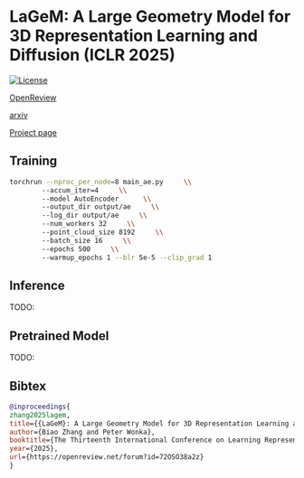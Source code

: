 # LaGeM: A Large Geometry Model for 3D Representation Learning and Diffusion (ICLR 2025)

[![License](https://img.shields.io/badge/License-MIT-blue.svg)](https://opensource.org/licenses/MIT)

[OpenReview](https://openreview.net/forum?id=72OSO38a2z)

[arxiv](https://arxiv.org/abs/2410.01295)

[Project page](https://1zb.github.io/LaGeM/)

## Training
```bash
torchrun --nproc_per_node=8 main_ae.py     \\
        --accum_iter=4     \\
        --model AutoEncoder      \\
        --output_dir output/ae     \\
        --log_dir output/ae     \\
        --num_workers 32     \\
        --point_cloud_size 8192     \\
        --batch_size 16     \\
        --epochs 500     \\
        --warmup_epochs 1 --blr 5e-5 --clip_grad 1
```

## Inference
TODO:

## Pretrained Model
TODO:

## Bibtex

```bibtex
@inproceedings{
zhang2025lagem,
title={{LaGeM}: A Large Geometry Model for 3D Representation Learning and Diffusion},
author={Biao Zhang and Peter Wonka},
booktitle={The Thirteenth International Conference on Learning Representations},
year={2025},
url={https://openreview.net/forum?id=72OSO38a2z}
}
```
